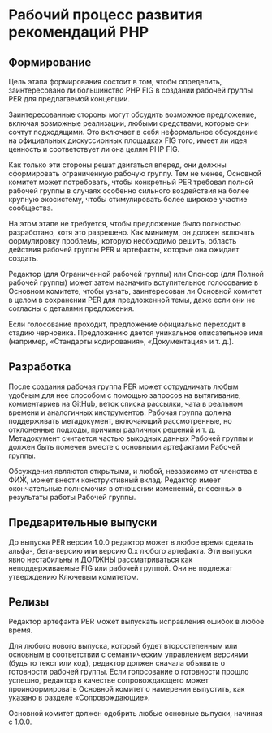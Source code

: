 # Рабочий процесс развития рекомендаций PHP


## Формирование

Цель этапа формирования состоит в том, чтобы определить, заинтересовано ли большинство PHP FIG в создании рабочей группы PER для предлагаемой концепции.

Заинтересованные стороны могут обсудить возможное предложение, включая возможные реализации, любыми средствами, которые они сочтут подходящими. Это включает в себя неформальное обсуждение на официальных дискуссионных площадках FIG того, имеет ли идея ценность и соответствует ли она целям PHP FIG.

Как только эти стороны решат двигаться вперед, они должны сформировать ограниченную рабочую группу. Тем не менее, Основной комитет может потребовать, чтобы конкретный PER требовал полной рабочей группы в случаях особенно сильного воздействия на более крупную экосистему, чтобы стимулировать более широкое участие сообщества.

На этом этапе не требуется, чтобы предложение было полностью разработано, хотя это разрешено. Как минимум, он должен включать формулировку проблемы, которую необходимо решить, область действия рабочей группы PER и артефакты, которые она ожидает создать.

Редактор (для Ограниченной рабочей группы) или Спонсор (для Полной рабочей группы) может затем назначить вступительное голосование в Основном комитете, чтобы узнать, заинтересован ли Основной комитет в целом в сохранении PER для предложенной темы, даже если они не согласны с деталями предложения.

Если голосование проходит, предложение официально переходит в стадию черновика. Предложению дается уникальное описательное имя (например, «Стандарты кодирования», «Документация» и т. д.).

## Разработка

После создания рабочая группа PER может сотрудничать любым удобным для нее способом с помощью запросов на вытягивание, комментариев на GitHub, веток списка рассылки, чата в реальном времени и аналогичных инструментов. Рабочая группа должна поддерживать метадокумент, включающий рассмотренные, но отклоненные подходы, причины различных решений и т. д. Метадокумент считается частью выходных данных Рабочей группы и должен быть помечен вместе с основными артефактами Рабочей группы.

Обсуждения являются открытыми, и любой, независимо от членства в ФИЖ, может внести конструктивный вклад. Редактор имеет окончательные полномочия в отношении изменений, внесенных в результаты работы Рабочей группы.

## Предварительные выпуски

До выпуска PER версии 1.0.0 редактор может в любое время сделать альфа-, бета-версию или версию 0.x любого артефакта. Эти выпуски явно нестабильны и ДОЛЖНЫ рассматриваться как неподдерживаемые FIG или рабочей группой. Они не подлежат утверждению Ключевым комитетом.

## Релизы

Редактор артефакта PER может выпускать исправления ошибок в любое время.

Для любого нового выпуска, который будет второстепенным или основным в соответствии с семантическим управлением версиями (будь то текст или код), редактор должен сначала объявить о готовности рабочей группы. Если голосование о готовности прошло успешно, редактор в качестве сопровождающего может проинформировать Основной комитет о намерении выпустить, как указано в разделе «Сопровождающие».

Основной комитет должен одобрить любые основные выпуски, начиная с 1.0.0.
